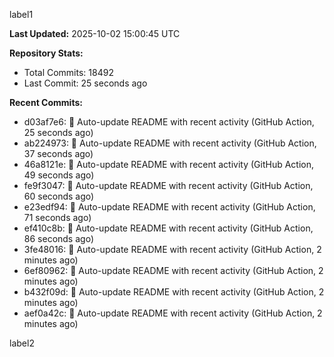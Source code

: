 
label1 
<!-- ACTIVITY_START -->
**Last Updated:** 2025-10-02 15:00:45 UTC

**Repository Stats:**
- Total Commits: 18492
- Last Commit: 25 seconds ago

**Recent Commits:**
- d03af7e6: 🤖 Auto-update README with recent activity (GitHub Action, 25 seconds ago)
- ab224973: 🤖 Auto-update README with recent activity (GitHub Action, 37 seconds ago)
- 46a8121e: 🤖 Auto-update README with recent activity (GitHub Action, 49 seconds ago)
- fe9f3047: 🤖 Auto-update README with recent activity (GitHub Action, 60 seconds ago)
- e23edf94: 🤖 Auto-update README with recent activity (GitHub Action, 71 seconds ago)
- ef410c8b: 🤖 Auto-update README with recent activity (GitHub Action, 86 seconds ago)
- 3fe48016: 🤖 Auto-update README with recent activity (GitHub Action, 2 minutes ago)
- 6ef80962: 🤖 Auto-update README with recent activity (GitHub Action, 2 minutes ago)
- b432f09d: 🤖 Auto-update README with recent activity (GitHub Action, 2 minutes ago)
- aef0a42c: 🤖 Auto-update README with recent activity (GitHub Action, 2 minutes ago)
<!-- ACTIVITY_END -->

label2
